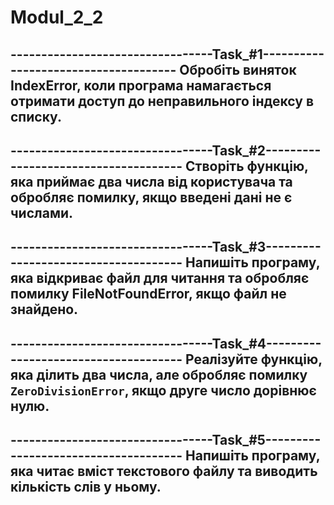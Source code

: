 # Modul_2_2
---------------------------------Task_#1-------------------------------------
Обробіть виняток IndexError, коли програма намагається отримати доступ 
до неправильного індексу в списку.
-----------------------------------------------------------------------------

---------------------------------Task_#2-------------------------------------
Створіть функцію, яка приймає два числа від користувача та обробляє 
помилку, якщо введені дані не є числами.
-----------------------------------------------------------------------------

---------------------------------Task_#3-------------------------------------
Напишіть програму, яка відкриває файл для читання та обробляє помилку 
FileNotFoundError, якщо файл не знайдено.
-----------------------------------------------------------------------------

---------------------------------Task_#4-------------------------------------
Реалізуйте функцію, яка ділить два числа, але обробляє помилку 
**`ZeroDivisionError`**, якщо друге число дорівнює нулю.
-----------------------------------------------------------------------------

---------------------------------Task_#5-------------------------------------
Напишіть програму, яка читає вміст текстового файлу та виводить
кількість слів у ньому.
-----------------------------------------------------------------------------